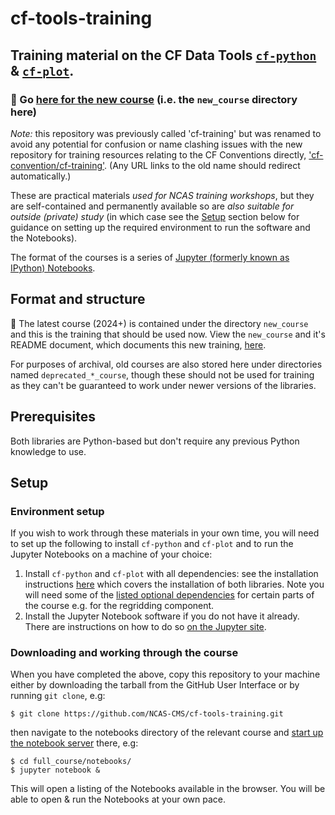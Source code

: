 # cf-tools-training

## Training material on the CF Data Tools [``cf-python``](https://ncas-cms.github.io/cf-python) & [``cf-plot``](http://ajheaps.github.io/cf-plot).

### 🏁 Go [here for the new course](https://github.com/NCAS-CMS/cf-tools-training/tree/master/new_course) (i.e. the `new_course` directory here)

*Note:* this repository was previously called 'cf-training' but was renamed to
avoid any potential for confusion or name clashing issues
with the new repository for training resources relating to the CF Conventions
directly,
['cf-convention/cf-training'](https://github.com/cf-convention/cf-training).
(Any URL links to the old name should redirect automatically.)

These are practical materials *used for NCAS training workshops*, but
they are self-contained and permanently available so are *also suitable for
outside (private) study* (in which case see the [Setup](#setup) section
below for guidance on setting up the required environment to run
the software and the Notebooks).

The format of the courses is a series of
[Jupyter (formerly known as IPython) Notebooks](https://jupyter-notebook.readthedocs.io/en/stable/notebook.html).


## Format and structure

🏁 The latest course (2024+) is contained under the directory `new_course` and this is the training that
should be used now. View the `new_course` and it's README document, which documents this new
training, [here](https://github.com/NCAS-CMS/cf-tools-training/tree/master/new_course).

For purposes of archival, old courses are also stored here under directories
named `deprecated_*_course`, though these should not be used for training as they can't be
guaranteed to work under newer versions of the libraries.


## Prerequisites

Both libraries are Python-based but don't require any previous Python
knowledge to use.


## Setup


### Environment setup

If you wish to work through these materials in your own time, you will
need to set up the following to install ``cf-python`` and ``cf-plot`` and to
run the Jupyter Notebooks on a machine of your choice:

1. Install ``cf-python`` and ``cf-plot`` with all dependencies: see the
   installation instructions
   [here](https://ncas-cms.github.io/cf-python/installation.html) which
   covers the installation of both libraries. Note you will need some of
   the [listed optional dependencies](https://ncas-cms.github.io/cf-python/installation.html#optional)
   for certain parts of the course e.g. for the regridding component.
2. Install the Jupyter Notebook software if you do not have it already. There
   are instructions on how to do so
   [on the Jupyter site](https://jupyter.readthedocs.io/en/latest/install.html).


### Downloading and working through the course

When you have completed the above, copy this repository to your machine
either by downloading the tarball from the GitHub User Interface or by
running ``git clone``, e.g:

```console
$ git clone https://github.com/NCAS-CMS/cf-tools-training.git
```

then navigate to the notebooks directory of the relevant course and
[start up the notebook server](https://jupyter-notebook.readthedocs.io/en/stable/notebook.html#starting-the-notebook-server) there, e.g:

```console
$ cd full_course/notebooks/
$ jupyter notebook &
```

This will open a listing of the Notebooks available in the browser.
You will be able to open & run the Notebooks at your own pace.
